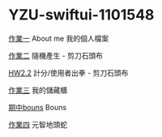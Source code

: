 # YZU-swiftui-1101548

[作業一](https://github.com/ChenRongHsuan917/YZU-swiftui-1101548/blob/main/hw1.md)   About me 我的個人檔案

[作業二](https://github.com/ChenRongHsuan917/YZU-swiftui-1101548/blob/main/hw2.md)   隨機產生 - 剪刀石頭布

[HW2.2](https://github.com/ChenRongHsuan917/YZU-swiftui-1101548/blob/main/hw2v2.md)   計分/使用者出拳 - 剪刀石頭布

[作業三](https://github.com/ChenRongHsuan917/YZU-swiftui-1101548/blob/main/hw3.md)   我的儲藏櫃

[期中bouns](https://github.com/ChenRongHsuan917/YZU-swiftui-1101548/blob/main/Bouns.md)   Bouns

[作業四](https://github.com/ChenRongHsuan917/YZU-swiftui-1101548/blob/main/hw4.md)   元智地頭蛇
